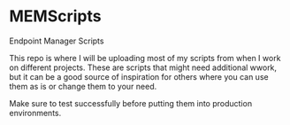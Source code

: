 # MEMScripts
 Endpoint Manager Scripts

This repo is where I will be uploading most of my scripts from when I work on different projects. These are scripts that might need additional wwork, but it can be a good source of inspiration for others where you can use them as is or change them to your need.

Make sure to test successfully before putting them into production environments.
